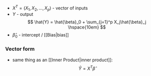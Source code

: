 
- $X^T = (X_1, X_2, \dots, X_p)$ - vector of inputs
- $Y$ - output
    $$
    \hat{Y} = \hat{\beta}_0 + \sum_{j=1}^p X_j\hat{\beta}_j \hspace{10em}
    $$
- $\hat{\beta}_0$ - intercept / [[Bias|bias]]

### Vector form

- same thing as an [[Inner Product|inner product]]:
    $$
    \hat{Y} = X^T \hat{\beta}
    $$
